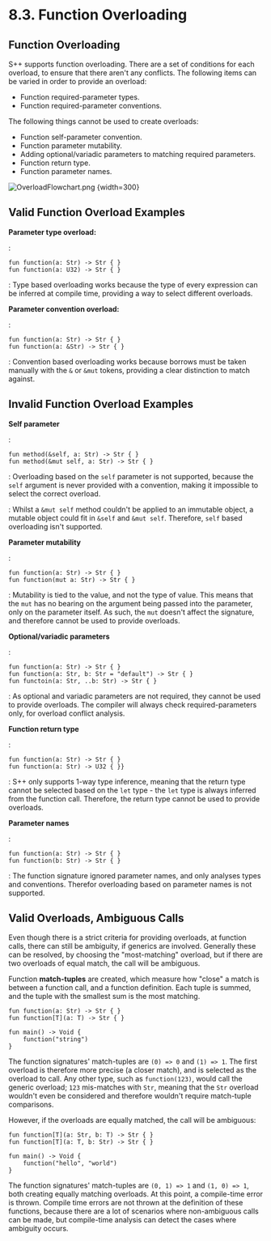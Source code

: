 # 8.3. Function Overloading

<primary-label ref="header-label"/>

<secondary-label ref="doc-wip"/>

## Function Overloading

S++ supports function overloading. There are a set of conditions for each overload, to ensure that there aren't any
conflicts. The following items can be varied in order to provide an overload:
- Function required-parameter types.
- Function required-parameter conventions.

The following things cannot be used to create overloads:
- Function self-parameter convention.
- Function parameter mutability.
- Adding optional/variadic parameters to matching required parameters.
- Function return type.
- Function parameter names.

![OverloadFlowchart.png](OverloadFlowchart.png) {width=300}

## Valid Function Overload Examples

**Parameter type overload:**

:
```
fun function(a: Str) -> Str { }
fun function(a: U32) -> Str { }
```

:
Type based overloading works because the type of every expression can be inferred at compile time, providing a way to
select different overloads.

**Parameter convention overload:**

:
```
fun function(a: Str) -> Str { }
fun function(a: &Str) -> Str { }
```

:
Convention based overloading works because borrows must be taken manually with the `&` or `&mut` tokens, providing a
clear distinction to match against.

## Invalid Function Overload Examples

**Self parameter**

:
```
fun method(&self, a: Str) -> Str { }
fun method(&mut self, a: Str) -> Str { }
```

:
Overloading based on the `self` parameter is not supported, because the `self` argument is never provided with a
convention, making it impossible to select the correct overload.

:
Whilst a `&mut self` method couldn't be applied to an immutable object, a mutable object could fit in `&self`
and `&mut self`. Therefore, `self` based overloading isn't supported.

**Parameter mutability**

:
```
fun function(a: Str) -> Str { }
fun function(mut a: Str) -> Str { }
```

:
Mutability is tied to the value, and not the type of value. This means that the `mut` has no bearing on the argument
being passed into the parameter, only on the parameter itself. As such, the `mut` doesn't affect the signature, and
therefore cannot be used to provide overloads.

**Optional/variadic parameters**

:
```
fun function(a: Str) -> Str { }
fun function(a: Str, b: Str = "default") -> Str { }
fun functoin(a: Str, ..b: Str) -> Str { }
```

:
As optional and variadic parameters are not required, they cannot be used to provide overloads. The compiler will always
check required-parameters only, for overload conflict analysis.

**Function return type**

:
```
fun function(a: Str) -> Str { }
fun function(a: Str) -> U32 { }}
```

: S++ only supports 1-way type inference, meaning that the return type cannot be selected based on the `let` type -
the `let` type is always inferred from the function call. Therefore, the return type cannot be used to provide
overloads.

**Parameter names**

:
```
fun function(a: Str) -> Str { }
fun function(b: Str) -> Str { }
```

:
The function signature ignored parameter names, and only analyses types and conventions. Therefor overloading based on
parameter names is not supported.

## Valid Overloads, Ambiguous Calls

Even though there is a strict criteria for providing overloads, at function calls, there can still be ambiguity, if
generics are involved. Generally these can be resolved, by choosing the "most-matching" overload, but if there are two
overloads of equal match, the call will be ambiguous.

Function **match-tuples** are created, which measure how "close" a match is between a function call, and a function
definition. Each tuple is summed, and the tuple with the smallest sum is the most matching.

```
fun function(a: Str) -> Str { }
fun function[T](a: T) -> Str { }

fun main() -> Void {
    function("string")
}
```
The function signatures' match-tuples are `(0) => 0` and `(1) => 1`. The first overload is therefore more precise (a
closer match), and is selected as the overload to call. Any other type, such as `function(123)`, would call the generic
overload; `123` mis-matches with `Str`, meaning that the `Str` overload wouldn't even be considered and therefore
wouldn't require match-tuple comparisons.

However, if the overloads are equally matched, the call will be ambiguous:

```
fun function[T](a: Str, b: T) -> Str { }
fun function[T](a: T, b: Str) -> Str { }

fun main() -> Void {
    function("hello", "world")
}
```

The function signatures' match-tuples are `(0, 1) => 1` and `(1, 0) => 1`, both creating equally matching overloads. At
this point, a compile-time error is thrown. Compile time errors are not thrown at the definition of these functions,
because there are a lot of scenarios where non-ambiguous calls can be made, but compile-time analysis can detect the
cases where ambiguity occurs.
